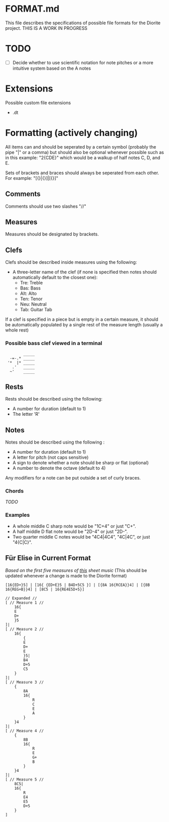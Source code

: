 # FORMAT.md
This file describes the specifications of possible file formats for the Diorite project. THIS IS A WORK IN PROGRESS

# TODO
- [ ] Decide whether to use scientific notation for note pitches or a more intuitive system based on the A notes

# Extensions
Possible custom file extensions
- .dt

# Formatting (actively changing)
All items can and should be seperated by a certain symbol (probably the pipe "|" or a comma) but should also be optional whenever possible such as in this example: "2{CDE}" which would be a walkup of half notes C, D, and E.

Sets of brackets and braces should always be seperated from each other. For example: "[{}|{}]|[{}]"
## Comments
Comments should use two slashes "//"
## Measures
Measures should be designated by brackets.
## Clefs
Clefs should be described inside measures using the following:

- A three-letter name of the clef (if none is specified then notes should automatically default to the closest one):
    - Tre: Treble
    - Bas: Bass
    - Alt: Alto
    - Ten: Tenor
    - Neu: Neutral
    - Tab: Guitar Tab

If a clef is specified in a piece but is empty in a certain measure, it should be automatically populated by a single rest of the measure length (usually a whole rest)

### Possible bass clef viewed in a terminal
```
        _____
  -=-.* _____
 '*  |* _____
   .'   _____
  ~'    _____
```
## Rests
Rests should be described using the following:

- A number for duration (default to 1)
- The letter 'R'
## Notes
Notes should be described using the following :

- A number for duration (default to 1)
- A letter for pitch (not caps sensitive)
- A sign to denote whether a note should be sharp or flat (optional)
- A number to denote the octave (default to 4)

Any modifiers for a note can be put outside a set of curly braces.
### Chords
*TODO*
### Examples
- A whole middle C sharp note would be "1C+4" or just "C+".
- A half middle D flat note would be "2D-4" or just "2D-".
- Two quarter middle C notes would be "4C4|4C4", "4C|4C", or just "4{C|C}".

## Für Elise in Current Format
*Based on the first five measures of [this](https://upload.wikimedia.org/wikipedia/commons/2/27/Beethoven_WoO_59_Erstausgabe.png) sheet music*
(This should be updated whenever a change is made to the Diorite format)

```
[16{ED+}5] | [16{ {ED+E}5 | B4D+5C5 }] | [{8A 16{RCEA}}4] | [{8B 16{REG+B}}4] | [8C5 | 16{RE4E5D+5}]
```

```
// Expanded //
[ // Measure 1 //
    16{
    E
    D+
    }5
]|
[ // Measure 2 //
    16{
        {
        E
        D+
        E
        }5|
        B4
        D+5
        C5
    }
]|
[ // Measure 3 //
    {
        8A
        16{
            R
            C
            E
            A
        }
    }4
]|
[ // Measure 4 //
    {
        8B
        16{
            R
            E
            G+
            B
        }
    }4
]|
[ // Measure 5 //
    8C5|
    16{
        R
        E4
        E5
        D+5
    }
]
```

